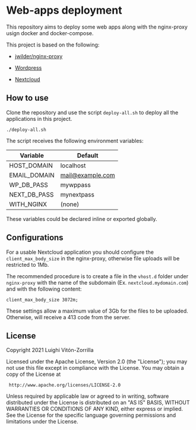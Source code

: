 # Web-apps deployment

This repository aims to deploy some web apps along with the nginx-proxy usign
docker and docker-compose.

This project is based on the following:

- [jwilder/nginx-proxy](https://hub.docker.com/r/jwilder/nginx-proxy) 

- [Wordpress](https://hub.docker.com/_/wordpress) 

- [Nextcloud](https://hub.docker.com/_/nextcloud)

## How to use

Clone the repository and use the script `deploy-all.sh` to deploy all the
applications in this project.

```[bash]
./deploy-all.sh
```

The script receives the following environment variables:

| Variable     | Default          |
| -------------| ---------------- |
| HOST_DOMAIN  | localhost        |
| EMAIL_DOMAIN | mail@example.com |
| WP_DB_PASS   | mywppass         |
| NEXT_DB_PASS | mynextpass       |
| WITH_NGINX   |   (none)         |

These variables could be declared inline or exported globally.

## Configurations

For a usable Nextcloud application you should configure the
`client_max_body_size` in the nginx-proxy, otherwise file uploads will be
restricted to 1Mb.

The recommended procedure is to create a file in the `vhost.d` folder 
under `nginx-proxy` with the name of the subdomain (Ex. `nextcloud.mydomain.com`) and with the following content:

```
client_max_body_size 3072m;
```

These settings allow a maximum value of 3Gb for the files to be
uploaded. Otherwise, will receive a 413 code from the server.

## License

Copyright 2021 Luighi Vitón-Zorrilla

Licensed under the Apache License, Version 2.0 (the "License");
you may not use this file except in compliance with the License.
You may obtain a copy of the License at

	 http://www.apache.org/licenses/LICENSE-2.0

Unless required by applicable law or agreed to in writing, software
distributed under the License is distributed on an "AS IS" BASIS,
WITHOUT WARRANTIES OR CONDITIONS OF ANY KIND, either express or implied.
See the License for the specific language governing permissions and
limitations under the License.
